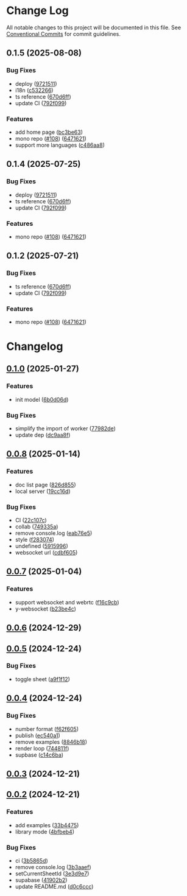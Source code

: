 # Change Log

All notable changes to this project will be documented in this file.
See [Conventional Commits](https://conventionalcommits.org) for commit guidelines.

## 0.1.5 (2025-08-08)


### Bug Fixes

* deploy ([9721511](https://github.com/nusr/excel/commit/9721511d02ae31deedaa2ddd41943ab44cae9b0f))
* i18n ([c532266](https://github.com/nusr/excel/commit/c532266049dc6913c711594b9df7f5aa30e4dd18))
* ts reference ([670d6ff](https://github.com/nusr/excel/commit/670d6ffdbf6ffe90223506c3eb4f00d9df501f9c))
* update CI ([792f099](https://github.com/nusr/excel/commit/792f09906bd9f723f819a24f191062198e61ee3b))


### Features

* add home page ([bc3be63](https://github.com/nusr/excel/commit/bc3be639ba83a01e9b0976eee738dfdb40e240c5))
* mono repo ([#108](https://github.com/nusr/excel/issues/108)) ([6471621](https://github.com/nusr/excel/commit/647162181aa2ca07be718a416acb5905f225e6a2))
* support more languages ([c486aa8](https://github.com/nusr/excel/commit/c486aa85090ce71e22866cb4a19f7fc899d8a081))





## 0.1.4 (2025-07-25)


### Bug Fixes

* deploy ([9721511](https://github.com/nusr/excel/commit/9721511d02ae31deedaa2ddd41943ab44cae9b0f))
* ts reference ([670d6ff](https://github.com/nusr/excel/commit/670d6ffdbf6ffe90223506c3eb4f00d9df501f9c))
* update CI ([792f099](https://github.com/nusr/excel/commit/792f09906bd9f723f819a24f191062198e61ee3b))


### Features

* mono repo ([#108](https://github.com/nusr/excel/issues/108)) ([6471621](https://github.com/nusr/excel/commit/647162181aa2ca07be718a416acb5905f225e6a2))





## 0.1.2 (2025-07-21)


### Bug Fixes

* ts reference ([670d6ff](https://github.com/nusr/excel/commit/670d6ffdbf6ffe90223506c3eb4f00d9df501f9c))
* update CI ([792f099](https://github.com/nusr/excel/commit/792f09906bd9f723f819a24f191062198e61ee3b))


### Features

* mono repo ([#108](https://github.com/nusr/excel/issues/108)) ([6471621](https://github.com/nusr/excel/commit/647162181aa2ca07be718a416acb5905f225e6a2))





# Changelog

## [0.1.0](https://github.com/nusr/excel/compare/v0.0.8...v0.1.0) (2025-01-27)

### Features

* init model ([6b0d06d](https://github.com/nusr/excel/commit/6b0d06d4e45f113c4e266b561837829ad89f290b))

### Bug Fixes

* simplify the import of worker ([77982de](https://github.com/nusr/excel/commit/77982de7b286ab3ffca0711120aed95e3d3b9421))
* update dep ([dc9aa8f](https://github.com/nusr/excel/commit/dc9aa8ff30567f377d4e3ed1e514ac4adf026bbe))

## [0.0.8](https://github.com/nusr/excel/compare/v0.0.7...v0.0.8) (2025-01-14)

### Features

* doc list page ([826d855](https://github.com/nusr/excel/commit/826d855daf3bbcdeab770ff0e76f20d6ba458e4d))
* local server ([19cc16d](https://github.com/nusr/excel/commit/19cc16dcea03ca34e6f9c0045c98a4133662fe0f))

### Bug Fixes

* CI ([22c107c](https://github.com/nusr/excel/commit/22c107c89046cc474caea7f389fa19d9fd2e9366))
* collab ([749335a](https://github.com/nusr/excel/commit/749335acf68a27b05be7144d108c4df68ae6f04b))
* remove console.log ([eab76e5](https://github.com/nusr/excel/commit/eab76e53a0dc79422e732bf5b57fad0e80c91591))
* style ([f283074](https://github.com/nusr/excel/commit/f2830745425ef3c3c87b0cb192cce9fe6717083f))
* undefined ([5915996](https://github.com/nusr/excel/commit/5915996e0abbf452904adbf7995dbeca20f6b2b6))
* websocket url ([cdbf605](https://github.com/nusr/excel/commit/cdbf605f56c070d0e5cd7da8acca2bbb53960c9a))

## [0.0.7](https://github.com/nusr/excel/compare/v0.0.6...v0.0.7) (2025-01-04)

### Features

* support websocket and webrtc ([f16c9cb](https://github.com/nusr/excel/commit/f16c9cbcb53c9ea8a2d683069beae376e1eed929))
* y-websocket ([b23be4c](https://github.com/nusr/excel/commit/b23be4c6bb6265aff670a63cf725302039209631))

## [0.0.6](https://github.com/nusr/excel/compare/v0.0.5...v0.0.6) (2024-12-29)

## [0.0.5](https://github.com/nusr/excel/compare/v0.0.4...v0.0.5) (2024-12-24)

### Bug Fixes

- toggle sheet ([a9f1f12](https://github.com/nusr/excel/commit/a9f1f12dba58be7f04e0dfe150bf0d69b181a31c))

## [0.0.4](https://github.com/nusr/excel/compare/v0.0.3...v0.0.4) (2024-12-24)

### Bug Fixes

- number format ([f62f605](https://github.com/nusr/excel/commit/f62f605bef9b10e67a6107680911d80b7c4f3f65))
- publish ([ec540a1](https://github.com/nusr/excel/commit/ec540a1ea9b6c3059048e6f4972aebc4ce97747e))
- remove examples ([8846b18](https://github.com/nusr/excel/commit/8846b1851fdf06d04e16e71c3ad17599d8b4cf65))
- render loop ([744811f](https://github.com/nusr/excel/commit/744811f06433a71497a7036fe6b77ae7bcedc03a))
- supbase ([c14c6ba](https://github.com/nusr/excel/commit/c14c6ba4562335a8f57b9ceadc0a7ce7b0eadd83))

## [0.0.3](https://github.com/nusr/excel/compare/v0.0.2...v0.0.3) (2024-12-21)

## [0.0.2](https://github.com/nusr/excel/compare/v0.0.1...v0.0.2) (2024-12-21)

### Features

- add examples ([33b4475](https://github.com/nusr/excel/commit/33b44751142d816df45efaba0980a6f4a3cb1f3a))
- library mode ([4bfbeb4](https://github.com/nusr/excel/commit/4bfbeb48d5635bf063172660a2757eed848ac479))

### Bug Fixes

- ci ([3b5865d](https://github.com/nusr/excel/commit/3b5865dd7d58926f75481e328a770cdb0ccf6c46))
- remove console.log ([3b3aaef](https://github.com/nusr/excel/commit/3b3aaefb45d6a0d18978d022af5ccb1f6f4134e7))
- setCurrentSheetId ([3e3d9e7](https://github.com/nusr/excel/commit/3e3d9e73694fe24abf37d7be93693d72cf3b4daf))
- supabase ([41902b2](https://github.com/nusr/excel/commit/41902b23f80b8d5142061f5948e32fdba546d8e4))
- update README.md ([d0c6ccc](https://github.com/nusr/excel/commit/d0c6cccca04de164cea8ebceb71c222d8c1a1517))
